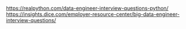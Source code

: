 https://realpython.com/data-engineer-interview-questions-python/
https://insights.dice.com/employer-resource-center/big-data-engineer-interview-questions/
